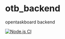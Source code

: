 # otb_backend
opentaskboard backend

[![Node.js CI](https://github.com/elniebiet/otb_backend/actions/workflows/node.js.yml/badge.svg)](https://github.com/elniebiet/otb_backend/actions/workflows/node.js.yml)
